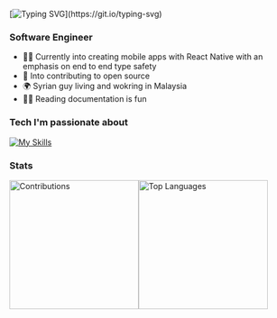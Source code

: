 [![Typing SVG](https://readme-typing-svg.demolab.com?font=Fira+Code&size=32&duration=3000&pause=500&width=750&lines=Hi+there+%F0%9F%91%8B;I'm+Roudain+Sarhan+(Rod);Full+Stack+Mobile+Developer+(RN%2FTS);Welcome+to+my+profile!)](https://git.io/typing-svg)

### Software Engineer

* 👨‍💻  Currently into creating mobile apps with React Native with an emphasis on end to end type safety 
* 🤝  Into contributing to open source
* 🌍  Syrian guy living and wokring in Malaysia
* 🧑‍🏫  Reading documentation is fun

### Tech I'm passionate about
[![My Skills](https://skillicons.dev/icons?i=ts,js,react,nextjs,nodejs,express,mysql,prisma&perline=15)](https://skillicons.dev)

### Stats

<div style="display: flex;"> 
<img src="https://github-contributor-stats.vercel.app/api?username=RodSarhan&hide=B&layout=compact&langs_count=10&title_color=0891b3&text_color=e4e4e7&icon_color=0891b2&bg_color=3f3f46&hide_border=true&locale=en&custom_title=Contributions" alt="Contributions" height="229" />
  
<img src="https://github-readme-stats.vercel.app/api/top-langs/?username=RodSarhan&layout=compact&langs_count=10&title_color=0891b2&text_color=e4e4e7&icon_color=0891b2&bg_color=3f3f46&hide_border=true&locale=en&custom_title=Top%20%Languages" alt="Top Languages" height="229" />
</div>
